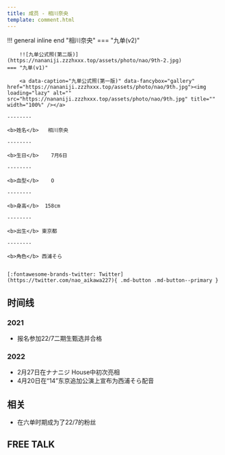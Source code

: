```yaml
---
title: 成员 - 相川奈央
template: comment.html
---
```


!!! general inline end "相川奈央"
    === "九单(v2)"

        !![九单公式照(第二版)](https://nananiji.zzzhxxx.top/assets/photo/nao/9th-2.jpg)
    === "九单(v1)"

        <a data-caption="九单公式照(第一版)" data-fancybox="gallery" href="https://nananiji.zzzhxxx.top/assets/photo/nao/9th.jpg"><img loading="lazy" alt="" src="https://nananiji.zzzhxxx.top/assets/photo/nao/9th.jpg" title="" width="100%" /></a>

    --------

    <b>姓名</b>   相川奈央

    --------

    <b>生日</b>    7月6日

    --------

    <b>血型</b>    O

    --------

    <b>身高</b>  158cm

    --------

    <b>出生</b> 東京都

    --------

    <b>角色</b> 西浦そら
  

    [:fontawesome-brands-twitter: Twitter](https://twitter.com/nao_aikawa227){ .md-button .md-button--primary }

## 时间线
### 2021 

- 报名参加22/7二期生甄选并合格

### 2022

- 2月27日在ナナニジ House中初次亮相
- 4月20日在“14”东京追加公演上宣布为西浦そら配音

## 相关

- 在六单时期成为了22/7的粉丝

## FREE TALK

<div id="dplayer"></div>

<html>
<head>
    <meta name="referrer" content="never">
</head>

<body>
    <script src="https://nananiji.zzzhxxx.top/js/md5.js"></script>
    <script src="https://nananiji.zzzhxxx.top/js/hls.min.js"></script>
    <script src="https://nananiji.zzzhxxx.top/js/DPlayer.min.js"></script>
    <script>
        const dp = new DPlayer({
        container: document.getElementById('dplayer'),
        video: {
            url: 'https://manifest.prod.boltdns.net/manifest/v1/hls/v4/clear/4504957038001/bb57ca17-0f5d-4748-929d-682c4e3e1443/10s/master.m3u8?fastly_token=NjJkYTRiMWVfY2M5NjI1NTRlZWZlNTM2YmU2MmZiZDU4MTE4YzQ1ZDQwMDdiYTYwODMyMGQ5MDBmZWQ2MGZiNzQ5NjEzNTUzMQ%3D%3D',
            type: 'hls',
        },
        danmaku: {
            id: md5('nao-intro'),
            api: "https://danmu.zzzhxxx.top/"
        },
        contextmenu: [
        {
            text: '227WiKi',
            link: 'https://github.com/227WiKi/227WiKi',
        },
        ]
    });
    console.log(dp.plugins.hls);
    </script>
    
</body>
</html>
